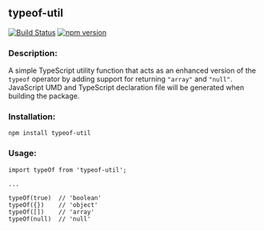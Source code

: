 ## typeof-util

[![Build Status](https://travis-ci.com/codybonney/typeof-util.svg?branch=master)](https://travis-ci.com/codybonney/typeof-util)
[![npm version](http://img.shields.io/npm/v/typeof-util.svg?style=flat)](https://npmjs.org/package/typeof-util "View this project on npm")

### Description:
A simple TypeScript utility function that acts as an enhanced version of the `typeof` operator by adding support for returning `"array"` and `"null"`. JavaScript UMD and TypeScript declaration file will be generated when building the package.

### Installation:
```
npm install typeof-util
```

### Usage:
```
import typeOf from 'typeof-util';

...

typeOf(true)  // 'boolean'
typeOf({})    // 'object'
typeOf([])    // 'array'
typeOf(null)  // 'null'
```
